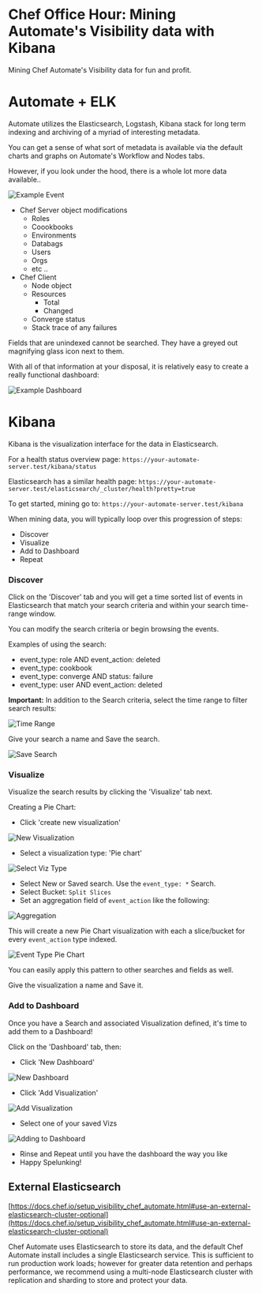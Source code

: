 # Chef Office Hour: Mining Automate's Visibility data with Kibana

Mining Chef Automate's Visibility data for fun and profit.

# Automate + ELK
Automate utilizes the Elasticsearch, Logstash, Kibana stack for long term indexing and archiving of a myriad of interesting metadata.

You can get a sense of what sort of metadata is available via the default charts and graphs on Automate's Workflow and Nodes tabs.

However, if you look under the hood, there is a whole lot more data available..

![Example Event](./images/example_event.png)

- Chef Server object modifications
  - Roles
  - Coookbooks
  - Environments
  - Databags
  - Users
  - Orgs
  - etc ..
- Chef Client
  - Node object
  - Resources
    - Total
    - Changed
  - Converge status
  - Stack trace of any failures

Fields that are unindexed cannot be searched.  They have a greyed out magnifying glass icon next to them.

With all of that information at your disposal, it is relatively easy to create a really functional dashboard:

![Example Dashboard](./images/example_dashboard.png)

# Kibana
Kibana is the visualization interface for the data in Elasticsearch.

For a health status overview page:
`https://your-automate-server.test/kibana/status`

Elasticsearch has a similar health page:
`https://your-automate-server.test/elasticsearch/_cluster/health?pretty=true`

To get started, mining go to:
`https://your-automate-server.test/kibana`

When mining data, you will typically loop over this progression of steps:
 - Discover
 - Visualize
 - Add to Dashboard
 - Repeat

### Discover
Click on the 'Discover' tab and you will get a time sorted list of events in Elasticsearch that match your search criteria and within your search time-range window.

You can modify the search criteria or begin browsing the events.

Examples of using the search:
 - event_type: role AND event_action: deleted
 - event_type: cookbook
 - event_type: converge AND status: failure
 - event_type: user AND event_action: deleted

**Important:** In addition to the Search criteria, select the time range to filter search results:

![Time Range](./images/time_range.png)

Give your search a name and Save the search.

![Save Search](./images/save_search.png)

### Visualize

Visualize the search results by clicking the 'Visualize' tab next.

Creating a Pie Chart:
- Click 'create new visualization'

![New Visualization](./images/new_viz.png)
- Select a visualization type: 'Pie chart'

![Select Viz Type](./images/select_viz_type.png)
- Select New or Saved search.  Use the `event_type: *` Search.
- Select Bucket: `Split Slices`
- Set an aggregation field of `event_action` like the following:

![Aggregation](./images/aggregation.png)

This will create a new Pie Chart visualization with each a slice/bucket for every `event_action` type indexed.

![Event Type Pie Chart](./images/event_type_pie.png)

You can easily apply this pattern to other searches and fields as well.

Give the visualization a name and Save it.

### Add to Dashboard
Once you have a Search and associated Visualization defined, it's time to add them to a Dashboard!

Click on the 'Dashboard' tab, then:

 - Click 'New Dashboard'

 ![New Dashboard](./images/new_dash.png)
 - Click 'Add Visualization'

 ![Add Visualization](./images/add_viz.png)
 - Select one of your saved Vizs

 ![Adding to Dashboard](./images/adding_to_dash.png)
 - Rinse and Repeat until you have the dashboard the way you like
 - Happy Spelunking!

## External Elasticsearch

[https://docs.chef.io/setup_visibility_chef_automate.html#use-an-external-elasticsearch-cluster-optional](https://docs.chef.io/setup_visibility_chef_automate.html#use-an-external-elasticsearch-cluster-optional)

Chef Automate uses Elasticsearch to store its data, and the default Chef Automate install includes a single Elasticsearch service. This is sufficient to run production work loads; however for greater data retention and perhaps performance, we recommend using a multi-node Elasticsearch cluster with replication and sharding to store and protect your data.
